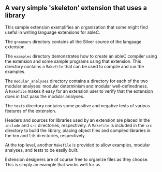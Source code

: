 ## A very simple 'skeleton' extension that uses a library

This sample extension exemplifies an organization that some might
find useful in writing language extensions for ableC.

The `grammars` directory contains all the Silver source of the
langauge extension.

The `examples` directory demonstrates how to create an ableC compiler
using the extension and some sample programs using that extension.
This directory contains a `Makefile` that can be used to compile and
run the examples.  

The `modular_analyses` directory contains a directory for each of the
two modular analyses: modular determinism and modular well-definedness.  
A `Makefile` makes it easy for an extension user to verify that the
extension does in fact pass the modular analyses.

The `tests` directory contains some positive and negative tests of
various features of the extension.  

Headers and sources for libraries used by an extension are placed in the
`include` and `src` directories, respectively.  A `Makefile` is included
in the `src` directory to build the library, placing object files and
compiled libraries in the `bin` and `lib` directories, respectively.  

At the top level, another `Makefile` is provided to allow examples,
modular analyses, and tests to be easily built.  

Extension designers are of course free to organize files as they
choose.  This is simply an example that works well for us.
